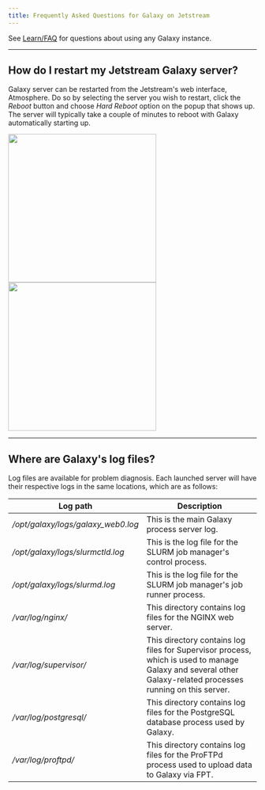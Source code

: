 ```yaml
---
title: Frequently Asked Questions for Galaxy on Jetstream
---
```

See [Learn/FAQ](/learn/faq/) for questions about using any Galaxy instance.  

<slot name="/cloud/jetstream/linkbox" />

<div class='left'></div>

----

## How do I restart my Jetstream Galaxy server?

Galaxy server can be restarted from the Jetstream's web interface, Atmosphere. Do so by selecting the server you wish to restart, click the *Reboot* button and choose *Hard Reboot* option on the popup that shows up. The server will typically take a couple of minutes to reboot with Galaxy automatically starting up.

<img src="http://i.imgur.com/LU0fHQM.png" alt="" width=300 /> 

<img src="http://i.imgur.com/2hUQCiD.png" alt="" width=300 />

----

## Where are Galaxy's log files?

Log files are available for problem diagnosis. Each launched server will have their respective logs in the same locations, which are as follows:


| Log path |  Description  | 
| -------- | ------------ | 
| */opt/galaxy/logs/galaxy_web0.log* |  This is the main Galaxy process server log.  | 
| */opt/galaxy/logs/slurmctld.log* |  This is the log file for the SLURM job manager's control process.  | 
| */opt/galaxy/logs/slurmd.log* |  This is the log file for the SLURM job manager's job runner process.  | 
| */var/log/nginx/* |  This directory contains log files for the NGINX web server.  | 
| */var/log/supervisor/* |  This directory contains log files for Supervisor process, which is used to manage Galaxy and several other Galaxy-related processes running on this server.  | 
| */var/log/postgresql/* |  This directory contains log files for the PostgreSQL database process used by Galaxy.  | 
| */var/log/proftpd/* |  This directory contains log files for the ProFTPd process used to upload data to Galaxy via FPT.  |
